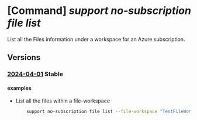 # [Command] _support no-subscription file list_

List all the Files information under a workspace for an Azure subscription.

## Versions

### [2024-04-01](/Resources/mgmt-plane/L3Byb3ZpZGVycy9taWNyb3NvZnQuc3VwcG9ydC9maWxld29ya3NwYWNlcy97fS9maWxlcw==/2024-04-01.xml) **Stable**

<!-- mgmt-plane /providers/microsoft.support/fileworkspaces/{}/files 2024-04-01 -->

#### examples

- List all the files within a file-workspace
    ```bash
        support no-subscription file list --file-workspace "TestFileWorkspaceName"
    ```

